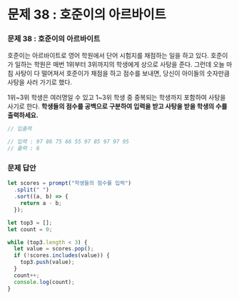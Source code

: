 # 문제 38 : 호준이의 아르바이트

### 문제 38 : 호준이의 아르바이트

호준이는 아르바이트로 영어 학원에서 단어 시험지를 채점하는 일을 하고 있다. 호준이가 일하는 학원은 매번 1위부터 3위까지의 학생에게 상으로 사탕을 준다. 그런데 오늘 마침 사탕이 다 떨어져서 호준이가 채점을 하고 점수를 보내면, 당신이 아이들의 숫자만큼 사탕을 사러 가기로 했다.

1위~3위 학생은 여러명일 수 있고 1~3위 학생 중 중복되는 학생까지 포함하여 사탕을 사기로 한다. **학생들의 점수를 공백으로 구분하여 입력을 받고 사탕을 받을 학생의 수를 출력하세요.**

```javascript
// 입출력

// 입력 : 97 86 75 66 55 97 85 97 97 95
// 출력 : 6
```



### 문제 답안

```javascript
let scores = prompt("학생들의 점수를 입력")
  .split(" ")
  .sort((a, b) => {
    return a - b;
  });

let top3 = [];
let count = 0;

while (top3.length < 3) {
  let value = scores.pop();
  if (!scores.includes(value)) {
    top3.push(value);
  }
  count++;
  console.log(count);
}
```

